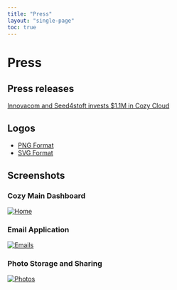 ```yaml
---
title: "Press"
layout: "single-page"
toc: true
---
```


# Press

## Press releases

[Innovacom and Seed4stoft invests $1.1M in Cozy Cloud](/assets/press/en/2014-06-06-cozy-raises-1M.pdf)

## Logos

* [PNG Format](/assets/press/cozy-logo.png)
* [SVG Format](/assets/press/cozy-logo.svg)

## Screenshots

### Cozy Main Dashboard

[![Home](/assets/press/en/screenshot_home.png)](/assets/press/en/screenshot_home.png)

### Email Application

[![Emails](/assets/press/en/screenshot_emails_en.png)](/assets/press/en/screenshot_emails_en.png)

### Photo Storage and Sharing

[![Photos](/assets/press/en/screenshot_photos_en.png)](/assets/press/en/screenshot_photos_en.png)
